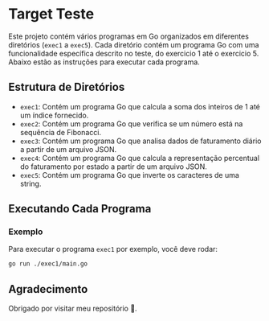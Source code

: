 # Target Teste

Este projeto contém vários programas em Go organizados em diferentes diretórios (`exec1` a `exec5`). Cada diretório contém um programa Go com uma funcionalidade específica descrito no teste, do exercicio 1 até o exercicio 5. Abaixo estão as instruções para executar cada programa.

## Estrutura de Diretórios

- `exec1`: Contém um programa Go que calcula a soma dos inteiros de 1 até um índice fornecido.
- `exec2`: Contém um programa Go que verifica se um número está na sequência de Fibonacci.
- `exec3`: Contém um programa Go que analisa dados de faturamento diário a partir de um arquivo JSON.
- `exec4`: Contém um programa Go que calcula a representação percentual do faturamento por estado a partir de um arquivo JSON.
- `exec5`: Contém um programa Go que inverte os caracteres de uma string.

## Executando Cada Programa

### Exemplo

Para executar o programa `exec1` por exemplo, você deve rodar:
```bash
go run ./exec1/main.go
```

## Agradecimento

Obrigado por visitar meu repositório 🚀.
